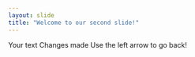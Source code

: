```yaml
---
layout: slide
title: "Welcome to our second slide!"
---
```

Your text Changes made
Use the left arrow to go back!
